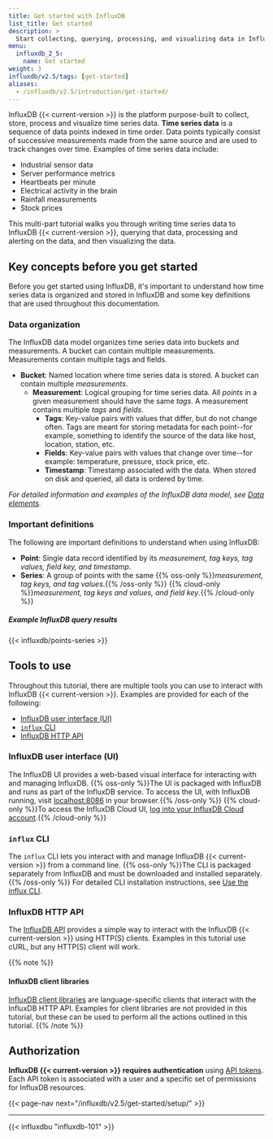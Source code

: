 ```yaml
---
title: Get started with InfluxDB
list_title: Get started
description: >
  Start collecting, querying, processing, and visualizing data in InfluxDB OSS.
menu:
  influxdb_2_5:
    name: Get started
weight: 3
influxdb/v2.5/tags: [get-started]
aliases:
  - /influxdb/v2.5/introduction/get-started/
---
```


InfluxDB {{< current-version >}} is the platform purpose-built to collect, store,
process and visualize time series data.
**Time series data** is a sequence of data points indexed in time order.
Data points typically consist of successive measurements made from the same
source and are used to track changes over time.
Examples of time series data include:

- Industrial sensor data
- Server performance metrics
- Heartbeats per minute
- Electrical activity in the brain
- Rainfall measurements
- Stock prices

This multi-part tutorial walks you through writing time series data to InfluxDB {{< current-version >}},
querying that data, processing and alerting on the data, and then visualizing the data.

## Key concepts before you get started

Before you get started using InfluxDB, it's important to understand how time series
data is organized and stored in InfluxDB and some key definitions that are used
throughout this documentation.

### Data organization

The InfluxDB data model organizes time series data into buckets and measurements.
A bucket can contain multiple measurements. Measurements contain multiple
tags and fields.

- **Bucket**: Named location where time series data is stored.
  A bucket can contain multiple _measurements_.
  - **Measurement**: Logical grouping for time series data.
    All _points_ in a given measurement should have the same _tags_.
    A measurement contains multiple _tags_ and _fields_.
      - **Tags**: Key-value pairs with values that differ, but do not change often.
        Tags are meant for storing metadata for each point--for example,
        something to identify the source of the data like host, location, station, etc.
      - **Fields**: Key-value pairs with values that change over time--for example: temperature, pressure, stock price, etc.
      - **Timestamp**: Timestamp associated with the data.
        When stored on disk and queried, all data is ordered by time.

_For detailed information and examples of the InfluxDB data model, see
[Data elements](/influxdb/v2.5/reference/key-concepts/data-elements/)._

### Important definitions

The following are important definitions to understand when using InfluxDB:

- **Point**: Single data record identified by its _measurement, tag keys, tag values, field key, and timestamp_.
- **Series**: A group of points with the same
  {{% oss-only %}}_measurement, tag keys, and tag values_.{{% /oss-only %}}
  {{% cloud-only %}}_measurement, tag keys and values, and field key_.{{% /cloud-only %}}

##### Example InfluxDB query results

{{< influxdb/points-series >}}

## Tools to use

Throughout this tutorial, there are multiple tools you can use to interact with
InfluxDB {{< current-version >}}. Examples are provided for each of the following:

- [InfluxDB user interface (UI)](#influxdb-user-interface-ui)
- [`influx` CLI](#influx-cli)
- [InfluxDB HTTP API](#influxdb-http-api)

### InfluxDB user interface (UI)

The InfluxDB UI provides a web-based visual interface for interacting with and managing InfluxDB.
{{% oss-only %}}The UI is packaged with InfluxDB and runs as part of the InfluxDB service. To access the UI, with InfluxDB running, visit [localhost:8086](http://localhost:8086) in your browser.{{% /oss-only %}}
{{% cloud-only %}}To access the InfluxDB Cloud UI, [log into your InfluxDB Cloud account](https://cloud2.influxdata.com).{{% /cloud-only %}}

### `influx` CLI

The `influx` CLI lets you interact with and manage InfluxDB {{< current-version >}} from a command line.
{{% oss-only %}}The CLI is packaged separately from InfluxDB and must be downloaded and installed separately.{{% /oss-only %}}
For detailed CLI installation instructions, see
[Use the influx CLI](/influxdb/v2.5/tools/influx-cli/).

### InfluxDB HTTP API

The [InfluxDB API](/influxdb/v2.5/reference/api/) provides a simple way to
interact with the InfluxDB {{< current-version >}} using HTTP(S) clients.
Examples in this tutorial use cURL, but any HTTP(S) client will work.

{{% note %}}
#### InfluxDB client libraries

[InfluxDB client libraries](/influxdb/v2.5/api-guide/client-libraries/) are
language-specific clients that interact with the InfluxDB HTTP API.
Examples for client libraries are not provided in this tutorial, but these can
be used to perform all the actions outlined in this tutorial.
{{% /note %}}

## Authorization

**InfluxDB {{< current-version >}} requires authentication** using [API tokens](/influxdb/v2.5/security/tokens/).
Each API token is associated with a user and a specific set of permissions for InfluxDB resources.

{{< page-nav next="/influxdb/v2.5/get-started/setup/" >}}

---

{{< influxdbu "influxdb-101" >}}

